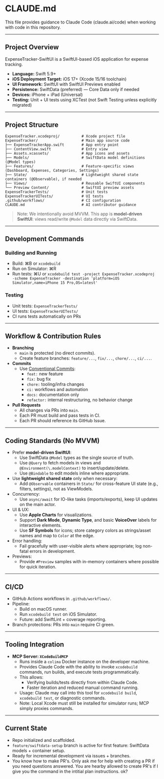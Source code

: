 # CLAUDE.md

This file provides guidance to Claude Code (claude.ai/code) when working with code in this repository.

---

## Project Overview
ExpenseTracker-SwiftUI is a SwiftUI-based iOS application for expense tracking.

- **Language:** Swift 5.9+
- **iOS Deployment Target:** iOS 17+ (Xcode 15/16 toolchain)
- **UI Framework:** SwiftUI with SwiftUI Previews enabled
- **Persistence:** SwiftData (preferred) — Core Data only if needed
- **Devices:** iPhone + iPad (Universal)
- **Testing:** Unit + UI tests using XCTest (not Swift Testing unless explicitly migrated)

---

## Project Structure
```
ExpenseTracker.xcodeproj/          # Xcode project file
ExpenseTracker/                    # Main app source code
├── ExpenseTrackerApp.swift        # App entry point
├── ContentView.swift              # Entry view
├── Assets.xcassets/               # App icons and assets
├── Models/                        # SwiftData model definitions (@Model types)
├── Features/                      # Feature-specific views (Dashboard, Expenses, Categories, Settings)
├── State/                         # Lightweight shared state containers (@Observable), if needed
├── Views/                         # Reusable SwiftUI components
└── Preview Content/               # SwiftUI preview assets
ExpenseTrackerTests/               # Unit tests
ExpenseTrackerUITests/             # UI tests
.github/workflows/                 # CI configuration
CLAUDE.md                          # AI contributor guidance
```

> Note: We intentionally avoid MVVM. This app is **model-driven SwiftUI**: views read/write `@Model` data directly via SwiftData.

---

## Development Commands

### Building and Running
- Build: ⌘B or `xcodebuild`
- Run on Simulator: ⌘R
- Run tests: ⌘U or `xcodebuild test -project ExpenseTracker.xcodeproj -scheme ExpenseTracker -destination 'platform=iOS Simulator,name=iPhone 15 Pro,OS=latest'`

### Testing
- Unit tests: `ExpenseTrackerTests/`
- UI tests: `ExpenseTrackerUITests/`
- CI runs tests automatically on PRs

---

## Workflow & Contribution Rules

- **Branching**
  - `main` is protected (no direct commits).
  - Create feature branches: `feature/...`, `fix/...`, `chore/...`, `ci/...`.
- **Commits**
  - Use [Conventional Commits](https://www.conventionalcommits.org/):
    - `feat:` new feature  
    - `fix:` bug fix  
    - `chore:` tooling/infra changes  
    - `ci:` workflows and automation  
    - `docs:` documentation only  
    - `refactor:` internal restructuring, no behavior change
- **Pull Requests**
  - All changes via PRs into `main`.
  - Each PR must build and pass tests in CI.
  - Each PR should reference its GitHub Issue.

---

## Coding Standards (No MVVM)

- Prefer **model-driven SwiftUI**:
  - Use SwiftData `@Model` types as the single source of truth.
  - Use `@Query` to fetch models in views and `@Environment(\.modelContext)` to insert/update/delete.
  - Use `@Bindable` to edit models inline where appropriate.
- Use **lightweight shared state** only when necessary:
  - Add `@Observable` containers in `State/` for cross-feature UI state (e.g., filters, settings), not as ViewModels.
- Concurrency:
  - Use `async/await` for IO-like tasks (imports/exports), keep UI updates on the main actor.
- UI & UX:
  - Use **Apple Charts** for visualizations.
  - Support **Dark Mode**, **Dynamic Type**, and basic **VoiceOver** labels for interactive elements.
  - Use **SF Symbols** for icons; store category colors as strings/asset names and map to `Color` at the edge.
- Error handling:
  - Fail gracefully with user-visible alerts where appropriate; log non-fatal errors in development.
- Previews:
  - Provide `#Preview` samples with in-memory containers where possible for quick iteration.

---

## CI/CD

- GitHub Actions workflows in `.github/workflows/`.
- Pipeline:
  - Build on macOS runner.
  - Run `xcodebuild test` on iOS Simulator.
  - Future: add SwiftLint + coverage reporting.
- Branch protections: PRs into `main` require CI green.

---

## Tooling Integration

- **MCP Server: `XCodeBuildMCP`**
  - Runs inside a `colima` Docker instance on the developer machine.
  - Provides Claude Code with the ability to invoke `xcodebuild` commands, run builds, and execute tests programmatically.
  - This allows:
    - Verifying builds/tests directly from within Claude Code.
    - Faster iteration and reduced manual command running.
  - Usage: Claude may call into this tool for `xcodebuild build`, `xcodebuild test`, or diagnostic commands.
  - Note: Local Xcode must still be installed for simulator runs; MCP simply proxies commands.

---

## Current State
- Repo initialized and scaffolded.
- `feature/swiftdata-setup` branch is active for first feature: SwiftData models + container setup.
- Ready for incremental development via issues + branches.
- You know how to make PR's. Only ask me for help with creating a PR if you need questions answered. You are hearby allowed to create PR's if I give you the command in the intitial plan instructions. ok?